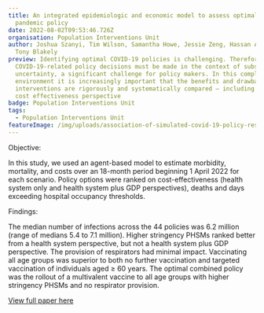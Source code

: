 ```yaml
---
title: An integrated epidemiologic and economic model to assess optimal COVID-19
  pandemic policy
date: 2022-08-02T09:53:46.726Z
organisation: Population Interventions Unit
author: Joshua Szanyi, Tim Wilson, Samantha Howe, Jessie Zeng, Hassan Andrabi,
  Tony Blakely
preview: Identifying optimal COVID-19 policies is challenging. Therefore,
  COVID-19-related policy decisions must be made in the context of substantial
  uncertainty, a significant challenge for policy makers. In this complex
  environment it is increasingly important that the benefits and drawbacks of
  interventions are rigorously and systematically compared – including from a
  cost effectiveness perspective
badge: Population Interventions Unit
tags:
  - Population Interventions Unit
featureImage: /img/uploads/association-of-simulated-covid-19-policy-responses-for-social-restrictions-and-lockdowns.jpg
---
```

Objective: 

In this study, we used an agent-based model to estimate morbidity, mortality, and costs over an 18-month period beginning 1 April 2022 for each scenario. Policy options were ranked on cost-effectiveness (health system only and health system plus GDP perspectives), deaths and days exceeding hospital occupancy thresholds.

Findings: 

The median number of infections across the 44 policies was 6.2 million (range of medians 5.4 to 7.1 million). Higher stringency PHSMs ranked better from a health system perspective, but not a health system plus GDP perspective. The provision of respirators had minimal impact. Vaccinating all age groups was superior to both no further vaccination and targeted vaccination of individuals aged ≥ 60 years. The optimal combined policy was the rollout of a multivalent vaccine to all age groups with higher stringency PHSMs and no respirator provision.

<a href="https://www.medrxiv.org/content/10.1101/2022.08.01.22278262v1" target="_blank">
View full paper here
</a>